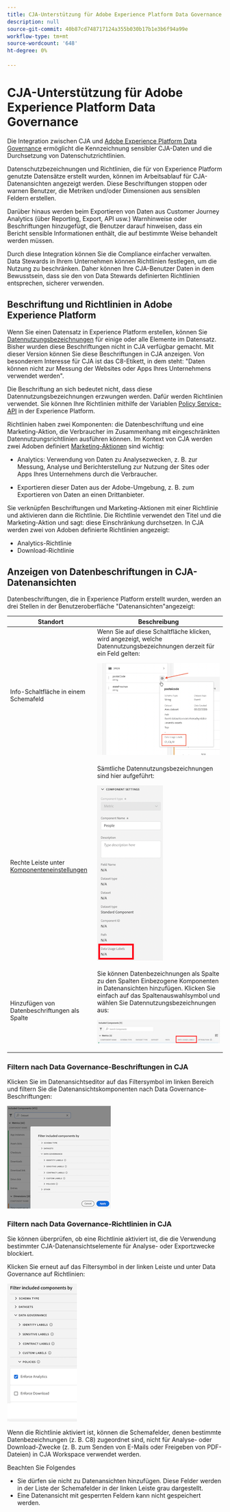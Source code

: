 ```yaml
---
title: CJA-Unterstützung für Adobe Experience Platform Data Governance
description: null
source-git-commit: 40b87cd748717124a355b030b17b1e3b6f94a99e
workflow-type: tm+mt
source-wordcount: '648'
ht-degree: 0%

---
```



# CJA-Unterstützung für Adobe Experience Platform Data Governance

Die Integration zwischen CJA und [Adobe Experience Platform Data Governance](https://experienceleague.adobe.com/docs/experience-platform/data-governance/home.html?lang=en) ermöglicht die Kennzeichnung sensibler CJA-Daten und die Durchsetzung von Datenschutzrichtlinien.

Datenschutzbezeichnungen und Richtlinien, die für von Experience Platform genutzte Datensätze erstellt wurden, können im Arbeitsablauf für CJA-Datenansichten angezeigt werden. Diese Beschriftungen stoppen oder warnen Benutzer, die Metriken und/oder Dimensionen aus sensiblen Feldern erstellen.

Darüber hinaus werden beim Exportieren von Daten aus Customer Journey Analytics (über Reporting, Export, API usw.) Warnhinweise oder Beschriftungen hinzugefügt, die Benutzer darauf hinweisen, dass ein Bericht sensible Informationen enthält, die auf bestimmte Weise behandelt werden müssen.

Durch diese Integration können Sie die Compliance einfacher verwalten. Data Stewards in Ihrem Unternehmen können Richtlinien festlegen, um die Nutzung zu beschränken. Daher können Ihre CJA-Benutzer Daten in dem Bewusstsein, dass sie den von Data Stewards definierten Richtlinien entsprechen, sicherer verwenden.

## Beschriftung und Richtlinien in Adobe Experience Platform

Wenn Sie einen Datensatz in Experience Platform erstellen, können Sie [Datennutzungsbezeichnungen](https://experienceleague.adobe.com/docs/experience-platform/data-governance/labels/reference.html?lang=en) für einige oder alle Elemente im Datensatz. Bisher wurden diese Beschriftungen nicht in CJA verfügbar gemacht. Mit dieser Version können Sie diese Beschriftungen in CJA anzeigen. Von besonderem Interesse für CJA ist das C8-Etikett, in dem steht: &quot;Daten können nicht zur Messung der Websites oder Apps Ihres Unternehmens verwendet werden&quot;.

Die Beschriftung an sich bedeutet nicht, dass diese Datennutzungsbezeichnungen erzwungen werden. Dafür werden Richtlinien verwendet. Sie können Ihre Richtlinien mithilfe der Variablen [Policy Service-API](https://experienceleague.adobe.com/docs/experience-platform/data-governance/api/overview.html?lang=en) in der Experience Platform.

Richtlinien haben zwei Komponenten: die Datenbeschriftung und eine Marketing-Aktion, die Verbraucher im Zusammenhang mit eingeschränkten Datennutzungsrichtlinien ausführen können. Im Kontext von CJA werden zwei Adoben definiert [Marketing-Aktionen](https://experienceleague.adobe.com/docs/experience-platform/data-governance/policies/overview.html?lang=en#appendix) sind wichtig:

* Analytics: Verwendung von Daten zu Analysezwecken, z. B. zur Messung, Analyse und Berichterstellung zur Nutzung der Sites oder Apps Ihres Unternehmens durch die Verbraucher.

* Exportieren dieser Daten aus der Adobe-Umgebung, z. B. zum Exportieren von Daten an einen Drittanbieter.

Sie verknüpfen Beschriftungen und Marketing-Aktionen mit einer Richtlinie und aktivieren dann die Richtlinie. Die Richtlinie verwendet den Titel und die Marketing-Aktion und sagt: diese Einschränkung durchsetzen. In CJA werden zwei von Adoben definierte Richtlinien angezeigt:

* Analytics-Richtlinie
* Download-Richtlinie

## Anzeigen von Datenbeschriftungen in CJA-Datenansichten

Datenbeschriftungen, die in Experience Platform erstellt wurden, werden an drei Stellen in der Benutzeroberfläche &quot;Datenansichten&quot;angezeigt:

| Standort | Beschreibung |
| --- | --- |
| Info-Schaltfläche in einem Schemafeld | Wenn Sie auf diese Schaltfläche klicken, wird angezeigt, welche Datennutzungsbezeichnungen derzeit für ein Feld gelten:<p>![](assets/data-label-left.png) |
| Rechte Leiste unter [Komponenteneinstellungen](/help/data-views/component-settings/overview.md) | Sämtliche Datennutzungsbezeichnungen sind hier aufgeführt:<p>![](assets/data-label-right.png) |
| Hinzufügen von Datenbeschriftungen als Spalte | Sie können Datenbezeichnungen als Spalte zu den Spalten Einbezogene Komponenten in Datenansichten hinzufügen. Klicken Sie einfach auf das Spaltenauswahlsymbol und wählen Sie Datennutzungsbezeichnungen aus:<p>![](assets/data-label-column.png) |

### Filtern nach Data Governance-Beschriftungen in CJA

Klicken Sie im Datenansichtseditor auf das Filtersymbol im linken Bereich und filtern Sie die Datenansichtskomponenten nach Data Governance-Beschriftungen:

![](assets/filter-labels.png)

### Filtern nach Data Governance-Richtlinien in CJA

Sie können überprüfen, ob eine Richtlinie aktiviert ist, die die Verwendung bestimmter CJA-Datenansichtselemente für Analyse- oder Exportzwecke blockiert.

Klicken Sie erneut auf das Filtersymbol in der linken Leiste und unter Data Governance auf Richtlinien:

![](assets/filter-policies.png)

Wenn die Richtlinie aktiviert ist, können die Schemafelder, denen bestimmte Datenbezeichnungen (z. B. C8) zugeordnet sind, nicht für Analyse- oder Download-Zwecke (z. B. zum Senden von E-Mails oder Freigeben von PDF-Dateien) in CJA Workspace verwendet werden.

Beachten Sie Folgendes

* Sie dürfen sie nicht zu Datenansichten hinzufügen. Diese Felder werden in der Liste der Schemafelder in der linken Leiste grau dargestellt.
* Eine Datenansicht mit gesperrten Feldern kann nicht gespeichert werden.


